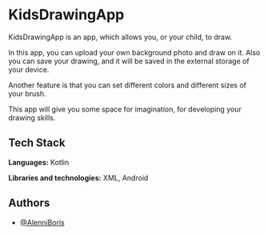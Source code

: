 
# KidsDrawingApp

KidsDrawingApp is an app, which allows you, or your child, to draw.

In this app, you can upload your own background photo and draw on it. Also you can save your drawing, and it will be saved in the external storage of your device. 

Another feature is that you can set different colors and different sizes of your brush.

This app will give you some space for imagination, for developing your drawing skills.






## Tech Stack

**Languages:** Kotlin

**Libraries and technologies:** XML, Android


## Authors

- [@AlenniBoris](https://github.com/AlenniBoris)
